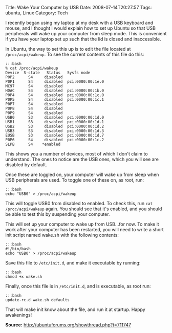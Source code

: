 Title: Wake Your Computer by USB
Date: 2008-07-14T20:27:57
Tags: ubuntu, Linux
Category: Tech

I recently began using my laptop at my desk with a USB keyboard and mouse, 
and I thought I would explain how to set up Ubuntu so that USB peripherals 
will wake up your computer from sleep mode. This is convenient if you have 
your laptop set up such that the lid is closed and inaccessible.

In Ubuntu, the way to set this up is to edit the file located at 
`/proc/acpi/wakeup`. To see the current contents of this file do this:

    :::bash
    % cat /proc/acpi/wakeup
    Device	S-state	  Status   Sysfs node
    P0P2	  S4	 disabled  
    P0P1	  S4	 disabled  pci:0000:00:1e.0
    MC97	  S4	 disabled  
    HDAC	  S4	 disabled  pci:0000:00:1b.0
    P0P4	  S4	 disabled  pci:0000:00:1c.0
    P0P5	  S4	 disabled  pci:0000:00:1c.1
    P0P7	  S4	 disabled  
    P0P8	  S4	 disabled  
    P0P9	  S4	 disabled  
    USB0	  S3	 disabled  pci:0000:00:1d.0
    USB1	  S3	 disabled  pci:0000:00:1d.1
    USB2	  S3	 disabled  pci:0000:00:1d.2
    USB3	  S3	 disabled  pci:0000:00:1d.3
    EUSB	  S3	 disabled  pci:0000:00:1d.7
    P0P6	  S4	 disabled  pci:0000:00:1c.2
    SLPB	  S4	*enabled

This shows you a number of devices, most of which I don't claim to 
understand. The ones to notice are the USB ones, which you will see are 
disabled by default.

Once these are toggled on, your computer will wake up from sleep when USB 
peripherals are used. To toggle one of these on, as root, run:

    :::bash
    echo "USB0" > /proc/acpi/wakeup

This will toggle USB0 from disabled to enabled. To check this, 
run `cat /proc/acpi/wakeup` again. You should see that it's enabled, 
and you should be able to test this by suspending your computer.

This will set up your computer to wake up from USB...for now. To make it 
work after your computer has been restarted, you will need to write a short 
init script named wake.sh with the following contents:

    :::bash
    #!/bin/bash
    echo "USB0" > /proc/acpi/wakeup
    
Save this file to `/etc/init.d`, and make it executable by running:

    :::bash
    chmod +x wake.sh

Finally, once this file is in `/etc/init.d`, and is executable, 
as root run:

    :::bash
    update-rc.d wake.sh defaults

That will make init know about the file, and run it at startup. Happy 
awakenings!

**Source:** <a href="http://ubuntuforums.org/showthread.php?t=711747">http://ubuntuforums.org/showthread.php?t=711747</a>

